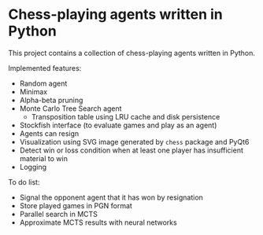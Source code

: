 # Chess-playing agents written in Python

This project contains a collection of chess-playing agents written in Python.

Implemented features:

- Random agent
- Minimax
- Alpha-beta pruning
- Monte Carlo Tree Search agent
  - Transposition table using LRU cache and disk persistence
- Stockfish interface (to evaluate games and play as an agent)
- Agents can resign
- Visualization using SVG image generated by `chess` package and PyQt6
- Detect win or loss condition when at least one player has insufficient material to win
- Logging

To do list:

- Signal the opponent agent that it has won by resignation
- Store played games in PGN format
- Parallel search in MCTS
- Approximate MCTS results with neural networks
